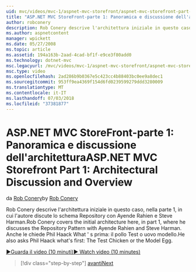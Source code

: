 ```yaml
---
uid: mvc/videos/mvc-1/aspnet-mvc-storefront/aspnet-mvc-storefront-part-1-architectural-discussion-and-overview
title: "ASP.NET MVC StoreFront-parte 1: Panoramica e discussione dell'architettura | Microsoft Docs"
author: robconery
description: Rob Conery descrive l'architettura iniziale in questo caso, nella parte 1, in cui l'autore discute lo schema Repository con Ayende Rahien e Steve Harman. Anche le chiede Phil...
ms.author: aspnetcontent
manager: wpickett
ms.date: 05/27/2008
ms.topic: article
ms.assetid: 194a163b-2aad-4cad-bf1f-e9ce3f80add0
ms.technology: dotnet-mvc
msc.legacyurl: /mvc/videos/mvc-1/aspnet-mvc-storefront/aspnet-mvc-storefront-part-1-architectural-discussion-and-overview
msc.type: video
ms.openlocfilehash: 2ad286b9b0367e5c423cc4b88403bc0ee9a8dec1
ms.sourcegitcommit: 953ff9ea4369f154d6fd0239599279ddd3280009
ms.translationtype: MT
ms.contentlocale: it-IT
ms.lasthandoff: 07/03/2018
ms.locfileid: "37381877"
---
```

<a name="aspnet-mvc-storefront-part-1-architectural-discussion-and-overview"></a><span data-ttu-id="9246b-104">ASP.NET MVC StoreFront-parte 1: Panoramica e discussione dell'architettura</span><span class="sxs-lookup"><span data-stu-id="9246b-104">ASP.NET MVC Storefront Part 1: Architectural Discussion and Overview</span></span>
====================
<span data-ttu-id="9246b-105">da [Rob Conery](https://github.com/robconery)</span><span class="sxs-lookup"><span data-stu-id="9246b-105">by [Rob Conery](https://github.com/robconery)</span></span>

<span data-ttu-id="9246b-106">Rob Conery descrive l'architettura iniziale in questo caso, nella parte 1, in cui l'autore discute lo schema Repository con Ayende Rahien e Steve Harman.</span><span class="sxs-lookup"><span data-stu-id="9246b-106">Rob Conery covers the initial architecture here, in part 1, where he discusses the Repository Pattern with Ayende Rahien and Steve Harman.</span></span> <span data-ttu-id="9246b-107">Anche le chiede Phil Haack What ' s prima: il pollo Test o uovo modello.</span><span class="sxs-lookup"><span data-stu-id="9246b-107">He also asks Phil Haack what's first: The Test Chicken or the Model Egg.</span></span>

[<span data-ttu-id="9246b-108">&#9654;Guarda il video (10 minuti)</span><span class="sxs-lookup"><span data-stu-id="9246b-108">&#9654; Watch video (10 minutes)</span></span>](https://channel9.msdn.com/Blogs/ASP-NET-Site-Videos/aspnet-mvc-storefront-part-1-architectural-discussion-and-overview)

> [!div class="step-by-step"]
> [<span data-ttu-id="9246b-109">avanti</span><span class="sxs-lookup"><span data-stu-id="9246b-109">Next</span></span>](aspnet-mvc-storefront-part-2-the-repository-pattern.md)
